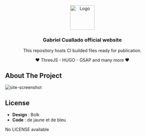 <!-- PROJECT LOGO -->
<br />
<p align="center">
  <a href="https://github.com/github_username/repo_name">
    <img src="https://www.notion.so/image/https%3A%2F%2Fs3-us-west-2.amazonaws.com%2Fsecure.notion-static.com%2Ff4290c78-8fa3-43dd-88b0-48b3c3a2d54f%2FFAVICON.png?table=block&id=7881eef1-b1b0-40e8-9b47-6a3049c11847&width=250&userId=1fa28ab1-006e-40e3-9651-528ab6e2bf73&cache=v2" alt="Logo" width="80" height="80">
  </a>

  <h3 align="center">Gabriel Cuallado official website</h3>
  <p align="center">This repository hosts CI builded files ready for publication.</p>
  <p align="center">❤️ ThreeJS - HUGO - GSAP and many more ❤️</p>
</p>



<!-- ABOUT THE PROJECT -->
## About The Project

![site-screenshot](https://files.jaunebleu.co/img/github/cuallado/1611344143292.jpg)



<!-- LICENSE -->
## License
- **Design** : Bolk 
- **Code** : de jaune et de bleu

No LICENSE available
